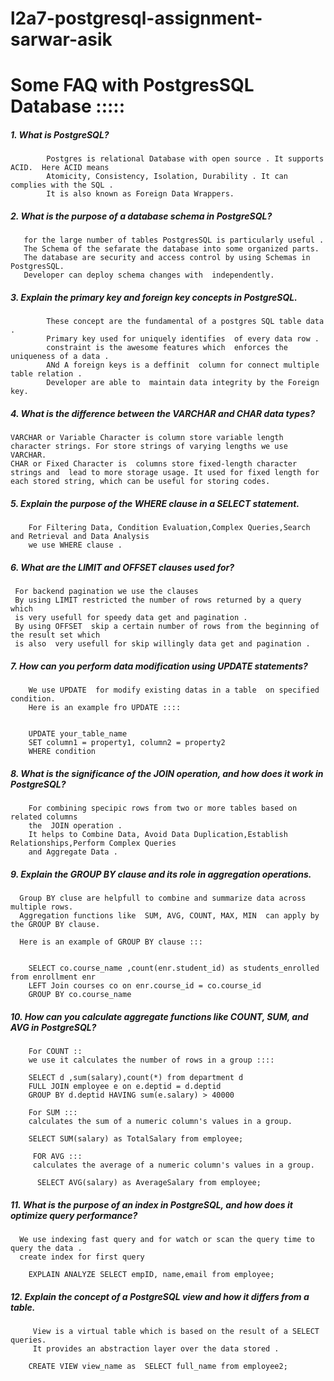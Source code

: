 # l2a7-postgresql-assignment-sarwar-asik



#  Some FAQ with PostgresSQL Database :::::




##### 1. What is PostgreSQL?
            Postgres is relational Database with open source . It supports ACID.  Here ACID means 
            Atomicity, Consistency, Isolation, Durability . It can complies with the SQL .
            It is also known as Foreign Data Wrappers.
##### 2. What is the purpose of a database schema in PostgreSQL?
       for the large number of tables PostgresSQL is particularly useful .
       The Schema of the sefarate the database into some organized parts.
       The database are security and access control by using Schemas in PostgresSQL.
       Developer can deploy schema changes with  independently.

##### 3. Explain the primary key and foreign key concepts in PostgreSQL.
            These concept are the fundamental of a postgres SQL table data .
            Primary key used for uniquely identifies  of every data row .
            constraint is the awesome features which  enforces the uniqueness of a data .
            ANd A foreign keys is a deffinit  column for connect multiple table relation .
            Developer are able to  maintain data integrity by the Foreign key.

             
##### 4. What is the difference between the VARCHAR and CHAR data types?

    VARCHAR or Variable Character is column store variable length character strings. For store strings of varying lengths we use VARCHAR.
    CHAR or Fixed Character is  columns store fixed-length character strings and  lead to more storage usage. It used for fixed length for each stored string, which can be useful for storing codes.
##### 5. Explain the purpose of the WHERE clause in a SELECT statement.

        For Filtering Data, Condition Evaluation,Complex Queries,Search and Retrieval and Data Analysis 
        we use WHERE clause .

##### 6. What are the LIMIT and OFFSET clauses used for?

     For backend pagination we use the clauses  
     By using LIMIT restricted the number of rows returned by a query which 
     is very usefull for speedy data get and pagination .
     By using OFFSET  skip a certain number of rows from the beginning of the result set which 
     is also  very usefull for skip willingly data get and pagination .

##### 7. How can you perform data modification using UPDATE statements?

        We use UPDATE  for modify existing datas in a table  on specified condition.
        Here is an example fro UPDATE ::::


        UPDATE your_table_name
        SET column1 = property1, column2 = property2 
        WHERE condition

##### 8. What is the significance of the JOIN operation, and how does it work in PostgreSQL?

        For combining specipic rows from two or more tables based on related columns 
        the  JOIN operation .
        It helps to Combine Data, Avoid Data Duplication,Establish Relationships,Perform Complex Queries
        and Aggregate Data .

##### 9. Explain the GROUP BY clause and its role in aggregation operations.
      Group BY cluse are helpfull to combine and summarize data across multiple rows.
      Aggregation functions like  SUM, AVG, COUNT, MAX, MIN  can apply by the GROUP BY clause.

      Here is an example of GROUP BY clause :::


        SELECT co.course_name ,count(enr.student_id) as students_enrolled from enrollment enr
        LEFT Join courses co on enr.course_id = co.course_id
        GROUP BY co.course_name 

##### 10. How can you calculate aggregate functions like COUNT, SUM, and AVG in PostgreSQL?

        For COUNT ::
        we use it calculates the number of rows in a group ::::

        SELECT d ,sum(salary),count(*) from department d
        FULL JOIN employee e on e.deptid = d.deptid
        GROUP BY d.deptid HAVING sum(e.salary) > 40000

        For SUM :::
        calculates the sum of a numeric column's values in a group.

        SELECT SUM(salary) as TotalSalary from employee;

         FOR AVG :::
         calculates the average of a numeric column's values in a group.

          SELECT AVG(salary) as AverageSalary from employee;



##### 11. What is the purpose of an index in PostgreSQL, and how does it optimize query performance?


      We use indexing fast query and for watch or scan the query time to query the data .
      create index for first query 

        EXPLAIN ANALYZE SELECT empID, name,email from employee;

##### 12. Explain the concept of a PostgreSQL view and how it differs from a table.
 

         View is a virtual table which is based on the result of a SELECT queries.
         It provides an abstraction layer over the data stored .

        CREATE VIEW view_name as  SELECT full_name from employee2;